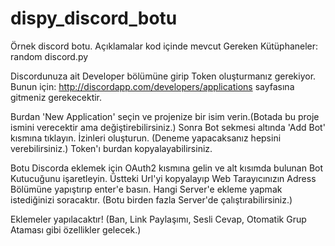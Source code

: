# dispy_discord_botu
Örnek discord botu. Açıklamalar kod içinde mevcut
Gereken Kütüphaneler:
random
discord.py

Discordunuza ait Developer bölümüne girip Token oluşturmanız gerekiyor. Bunun için:
http://discordapp.com/developers/applications
sayfasına gitmeniz gerekecektir.

Burdan 'New Application' seçin ve projenize bir isim verin.(Botada bu proje ismini verecektir ama değiştirebilirsiniz.)
Sonra Bot sekmesi altında 'Add Bot' kısmına tıklayın.
İzinleri oluşturun. (Deneme yapacaksanız hepsini verebilirsiniz.)
Token'ı burdan kopyalayabilirsiniz.

Botu Discorda eklemek için OAuth2 kısmına gelin ve alt kısımda bulunan Bot Kutucuğunu işaretleyin.
Üstteki Url'yi kopyalayıp Web Tarayıcınızın Adress Bölümüne yapıştırıp enter'e basın.
Hangi Server'e ekleme yapmak istediğinizi soracaktır. (Botu birden fazla Server'de çalıştırabilirsiniz.)

Eklemeler yapılacaktır!
(Ban, Link Paylaşımı, Sesli Cevap, Otomatik Grup Ataması gibi özellikler gelecek.)
